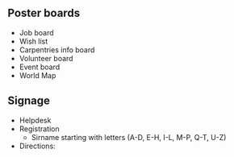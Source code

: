## Poster boards

- Job board
- Wish list
- Carpentries info board
- Volunteer board
- Event board
- World Map

## Signage

- Helpdesk
- Registration
    - Sirname starting with letters (A-D, E-H, I-L, M-P, Q-T, U-Z)
- Directions:
